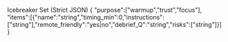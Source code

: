 Icebreaker Set (Strict JSON)
{
  "purpose":["warmup","trust","focus"],
  "items":[{"name":"string","timing_min":0,"instructions":["string"],"remote_friendly":"yes|no","debrief_Q":"string","risks":["string"]}]
}
